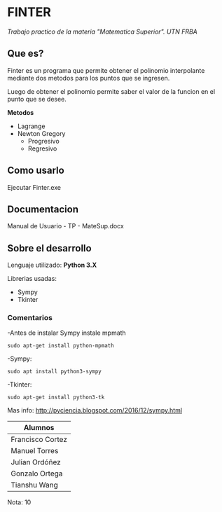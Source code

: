 # FINTER

_Trabajo practico de la materia "Matematica Superior". UTN FRBA_

## Que es?
Finter es un programa que permite obtener el polinomio interpolante mediante dos metodos para los puntos que se ingresen.

Luego de obtener el polinomio permite saber el valor de la funcion en el punto que se desee.


__Metodos__
* Lagrange
* Newton Gregory
  * Progresivo
  * Regresivo

## Como usarlo
 Ejecutar Finter.exe
 
## Documentacion
Manual de Usuario - TP - MateSup.docx	

## Sobre el desarrollo

Lenguaje utilizado: **Python 3.X**

Librerias usadas:
* Sympy
* Tkinter

### Comentarios
-Antes de instalar Sympy instale mpmath
```
sudo apt-get install python-mpmath
```
-Sympy:
```
sudo apt install python3-sympy
```
-Tkinter:
```
sudo apt-get install python3-tk
```

Mas info: http://pyciencia.blogspot.com/2016/12/sympy.html

| Alumnos  |
| -------------|
| Francisco Cortez|
| Manuel Torres|
| Julian Ordóñez|
| Gonzalo Ortega|
| Tianshu Wang|

Nota: 10
